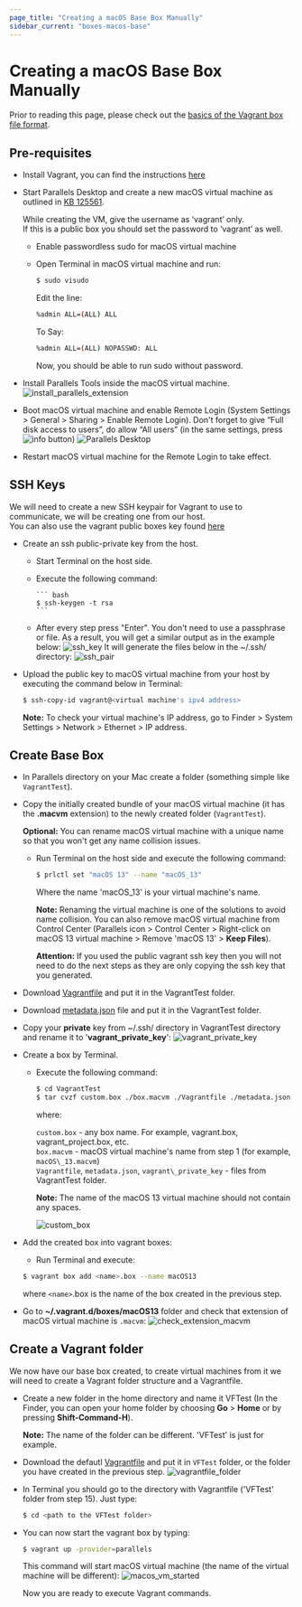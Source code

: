 ```yaml
---
page_title: "Creating a macOS Base Box Manually"
sidebar_current: "boxes-macos-base"
---
```


# Creating a macOS Base Box Manually

Prior to reading this page, please check out the [basics of the Vagrant
box file format](https://www.vagrantup.com/docs/boxes/format.html).

## Pre-requisites

* Install Vagrant, you can find the instructions [here](/docs/installation)

* Start Parallels Desktop and create a new macOS virtual machine as outlined  in [KB 125561](http://kb.parallels.com/125561/).
    <div class="alert alert-info">
    <p>
        While creating the VM, give the username as ‘vagrant’ only.<br />
        If this is a public box you should set the password to ‘vagrant’ as well.
    </p>
    </div>

  * Enable passwordless sudo for macOS virtual machine
  * Open Terminal in macOS virtual machine and run:

     ```bash
     $ sudo visudo
     ```

    Edit the line:

    ```bash
    %admin ALL=(ALL) ALL
    ```

    To Say:

    ``` bash
    %admin ALL=(ALL) NOPASSWD: ALL
    ```

    Now, you should be able to run sudo without password.

* Install Parallels Tools inside the macOS virtual machine.
  ![install_parallels_extension](/images/install_extension.gif)
* Boot macOS virtual machine and enable Remote Login (System Settings > General > Sharing > Enable Remote Login). Don't forget to give “Full disk access to users”, do allow “All users” (in the same settings, press ![info](/images/info_32.png) button)
![Parallels Desktop](/images/allow_sharing.gif)
* Restart macOS virtual machine for the Remote Login to take effect.

## SSH Keys

We will need to create a new SSH keypair for Vagrant to use to communicate, we will be creating one from our host.  
You can also use the vagrant public boxes key found [here](https://github.com/hashicorp/vagrant/tree/main/keys)

* Create an ssh public-private key from the host.
  * Start Terminal on the host side.
  * Execute the following command:

        ``` bash
        $ ssh-keygen -t rsa
        ```

  * After every step press "Enter". You don't need to use a passphrase or file. As a result, you will get a similar output as in the example below:
  ![ssh_key](/images/ssh_key.jpeg)
  It will generate the files below in the ~/.ssh/ directory:
  ![ssh_pair](/images/ssh_pair.png)
* Upload the public key to macOS virtual machine from your host by executing the command below in Terminal:
  
    ``` bash
    $ ssh-copy-id vagrant@<virtual machine's ipv4 address>
    ```

    <div class="alert alert-info">
    <p>
        <strong>Note:</strong> To check your virtual machine's IP address, go to Finder > System Settings > Network > Ethernet > IP address.
    </p>
    </div>

## Create Base Box

* In Parallels directory on your Mac create a folder (something simple like ```VagrantTest```).
* Copy the initially created bundle of your macOS virtual machine (it has the **.macvm** extension) to the newly created folder (```VagrantTest```).
    
    <div class="alert alert-info">
    <p>
        <strong>Optional:</strong> You can rename macOS virtual machine with a unique name so that you won't get any name collision issues.
    </p>
    </div>

  * Run Terminal on the host side and execute the following command:
  
    ``` bash
    $ prlctl set "macOS 13" --name "macOS_13"
    ```

    Where the name 'macOS_13' is your virtual machine's name.

    <div class="alert alert-info">
    <p>
        <strong>Note:</strong> Renaming the virtual machine is one of the solutions to avoid name collision. You can also remove macOS virtual machine from Control Center (Parallels icon > Control Center > Right-click on macOS 13 virtual machine > Remove 'macOS 13' > <strong>Keep Files</strong>).
    </p>
    </div>

    <div class="alert alert-warn">
    <p>
        <strong>Attention:</strong> If you used the public vagrant ssh key then you will not need to do the next steps as they are only copying the ssh key that you generated.
    </p>
    </div>
* Download [Vagrantfile](https://kb.parallels.com/Attachments/kcs-191881/Vagrantfile) and put it in the VagrantTest folder.
* Download [metadata.json](https://kb.parallels.com/Attachments/kcs-191881/metadata.json) file and put it in the VagrantTest folder.
* Copy your **private** key from ~/.ssh/ directory in VagrantTest directory and rename it to '**vagrant\_private\_key**':
  ![vagrant_private_key](/images/vagrant_private_key.png)
* Create a box by Terminal.
  * Execute the following command:
    
    ``` bash
    $ cd VagrantTest
    $ tar cvzf custom.box ./box.macvm ./Vagrantfile ./metadata.json ./vagrant_private_key
    ```

    where:  

    ```custom.box``` \- any box name. For example, vagrant.box, vagrant\_project.box, etc.  
    ```box.macvm``` \- macOS virtual machine's name from step 1 (for example, ```macOS\_13.macvm```)  
    ```Vagrantfile```, ```metadata.json```, ```vagrant\_private_key``` - files from VagrantTest folder.  

    <div class="alert alert-info">
    <p>
        <strong>Note:</strong> The name of the macOS 13 virtual machine should not contain any spaces.
    </p>
    </div>

    ![custom_box](/images/custom_box.png)
* Add the created box into vagrant boxes:

    * Run Terminal and execute:

    ``` bash
    $ vagrant box add <name>.box --name macOS13
    ```

    where ```<name>```.box is the name of the box created in the previous step.

* Go to **~/.vagrant.d/boxes/macOS13** folder and check that extension of macOS virtual machine is ```.macvm```:
  ![check_extension_macvm](/images/check_extension_macvm.png)

## Create a Vagrant folder

We now have our base box created, to create virtual machines from it we will need to create a Vagrant folder structure and a Vagrantfile.

* Create a new folder in the home directory and name it VFTest (In the Finder, you can open your home folder by choosing **Go** > **Home** or by pressing **Shift-Command-H**).

    <div class="alert alert-info">
    <p>
        <strong>Note:</strong> The name of the folder can be different. 'VFTest' is just for example.
    </p>
    </div>
* Download the defautl [Vagrantfile](https://kb.parallels.com/Attachments/kcs-191881/Vagrantfile) and put it in ```VFTest``` folder, or the folder you have created in the previous step.
  ![vagrantfile_folder](/images/vagrantfile_folder.png)

* In Terminal you should go to the directory with Vagrantfile ('VFTest' folder from step 15). Just type:

    ```bash
    $ cd <path to the VFTest folder>
    ```
* You can now start the vagrant box by typing:

    ```bash
    $ vagrant up -provider=parallels
    ```

    This command will start macOS virtual machine (the name of the virtual machine will be different):
    ![macos_vm_started](/images/macos_vm_started.png)

    Now you are ready to execute Vagrant commands.
